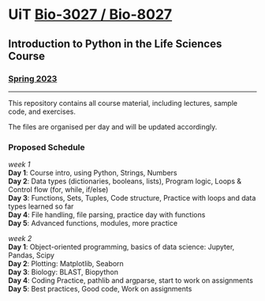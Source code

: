 # UiT [Bio-3027 / Bio-8027](https://uit.no/utdanning/emner/emne?p_document_id=785588&ar=2023&semester=V) 
## Introduction to Python in the Life Sciences Course 
### [Spring 2023](https://timeplan.uit.no/emne_timeplan.php?sem=23v&module=BIO-3027-1#week=1-25 "Timeplan")
---
This repository contains all course material, including lectures, sample code, and exercises.

The files are organised per day and will be updated accordingly.

### Proposed Schedule
_week 1_  
**Day 1**: Course intro, using Python, Strings, Numbers  
**Day 2**: Data types (dictionaries, booleans, lists), Program logic, Loops & Control flow (for, while, if/else)  
**Day 3**: Functions, Sets, Tuples, Code structure, Practice with loops and data types learned so far  
**Day 4**: File handling, file parsing, practice day with functions   
**Day 5**: Advanced functions, modules, more practice  

_week 2_  
**Day 1**: Object-oriented programming, basics of data science: Jupyter, Pandas, Scipy  
**Day 2**: Plotting: Matplotlib, Seaborn  
**Day 3**: Biology: BLAST, Biopython  
**Day 4**: Coding Practice, pathlib and argparse, start to work on assignments   
**Day 5**: Best practices, Good code, Work on assignments 
